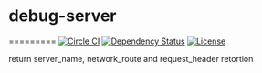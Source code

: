 # debug-server
=========
[![Circle CI](https://circleci.com/gh/bungoume/debug-server.svg?style=shield)](https://circleci.com/gh/bungoume/debug-server)
[![Dependency Status](https://gemnasium.com/bungoume/debug-server.svg)](https://gemnasium.com/bungoume/debug-server)
[![License](http://img.shields.io/:license-MIT-blue.svg)](LICENSE)

return server_name, network_route and request_header retortion
